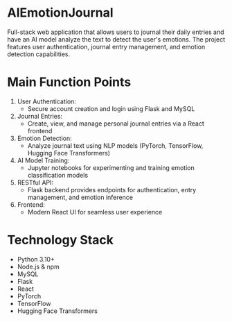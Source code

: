 # AIEmotionJournal 

Full-stack web application that allows users to journal their daily entries and have an AI model analyze the text to detect the user's emotions. The project features user authentication, journal entry management, and emotion detection capabilities.

# Main Function Points
1. User Authentication:
   *  Secure account creation and login using Flask and MySQL
2. Journal Entries:
   * Create, view, and manage personal journal entries via a React frontend
3. Emotion Detection:
   * Analyze journal text using NLP models (PyTorch, TensorFlow, Hugging Face Transformers)
4. AI Model Training:
   * Jupyter notebooks for experimenting and training emotion classification models
5. RESTful API:
   * Flask backend provides endpoints for authentication, entry management, and emotion inference
6. Frontend:
   * Modern React UI for seamless user experience


# Technology Stack
* Python 3.10+
* Node.js & npm
* MySQL
* Flask
* React
* PyTorch
* TensorFlow
* Hugging Face Transformers
